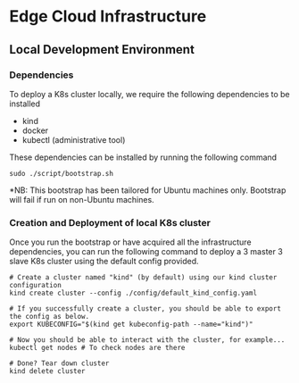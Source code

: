 # Edge Cloud Infrastructure

## Local Development Environment

### Dependencies

To deploy a K8s cluster locally, we require the following dependencies to be installed

- kind
- docker
- kubectl (administrative tool)

These dependencies can be installed by running the following command
    
    sudo ./script/bootstrap.sh

\*NB: This bootstrap has been tailored for Ubuntu machines only. Bootstrap will fail if run on non-Ubuntu machines.

### Creation and Deployment of local K8s cluster

Once you run the bootstrap or have acquired all the infrastructure dependencies, you can run the following command to deploy a 3 master 3 slave K8s cluster using the default config provided.

    # Create a cluster named "kind" (by default) using our kind cluster configuration
    kind create cluster --config ./config/default_kind_config.yaml

    # If you successfully create a cluster, you should be able to export the config as below.
    export KUBECONFIG="$(kind get kubeconfig-path --name="kind")"

    # Now you should be able to interact with the cluster, for example...
    kubectl get nodes # To check nodes are there
    
    # Done? Tear down cluster
    kind delete cluster


